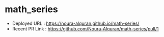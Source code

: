 # math_series
* Deployed URL : https://noura-alquran.github.io/math-series/
* Recent PR Link : https://github.com/Noura-Alquran/math-series/pull/1